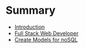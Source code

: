 # Summary

* [Introduction](README.md)
* [Full Stack Web Developer](full-stack-web-developer.md)
* [Create Models for noSQL](create-models-for-nosql.md)

